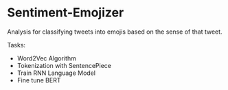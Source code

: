 # Sentiment-Emojizer
Analysis for classifying tweets into emojis based on the sense of that tweet. 

Tasks:<br>
* Word2Vec Algorithm
* Tokenization with SentencePiece
* Train RNN Language Model 
* Fine tune BERT